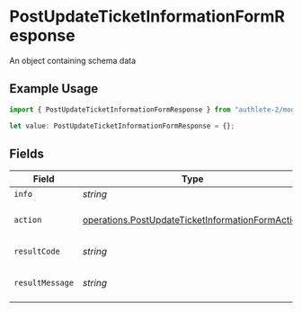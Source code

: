 # PostUpdateTicketInformationFormResponse

An object containing schema data

## Example Usage

```typescript
import { PostUpdateTicketInformationFormResponse } from "authlete-2/models/operations";

let value: PostUpdateTicketInformationFormResponse = {};
```

## Fields

| Field                                                                                                                | Type                                                                                                                 | Required                                                                                                             | Description                                                                                                          |
| -------------------------------------------------------------------------------------------------------------------- | -------------------------------------------------------------------------------------------------------------------- | -------------------------------------------------------------------------------------------------------------------- | -------------------------------------------------------------------------------------------------------------------- |
| `info`                                                                                                               | *string*                                                                                                             | :heavy_minus_sign:                                                                                                   | Information about the ticket.                                                                                        |
| `action`                                                                                                             | [operations.PostUpdateTicketInformationFormAction](../../models/operations/postupdateticketinformationformaction.md) | :heavy_minus_sign:                                                                                                   | The result of the /auth/authorization/ticket/info API call.                                                          |
| `resultCode`                                                                                                         | *string*                                                                                                             | :heavy_minus_sign:                                                                                                   | The code which represents the result of the API call.                                                                |
| `resultMessage`                                                                                                      | *string*                                                                                                             | :heavy_minus_sign:                                                                                                   | A short message which explains the result of the API call.                                                           |